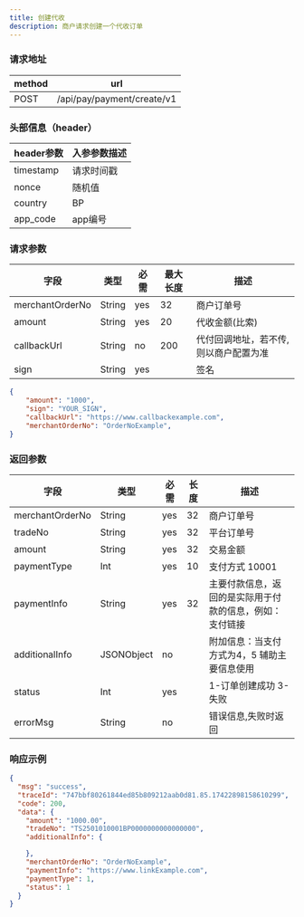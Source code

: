 ```yaml
---
title: 创建代收
description: 商户请求创建一个代收订单
---
```


### 请求地址

| method | url                        |
| ------ | -------------------------- |
| POST   | /api/pay/payment/create/v1 |

### 头部信息（header）

| header参数                  | 入参参数描述 |
|---------------------------|--------|
| timestamp                 | 请求时间戳  |
| nonce                     | 随机值    |
| country                   | BP     |
| app_code                  | app编号  |


### 请求参数

| 字段              | 类型   | 必需  | 最大长度 | 描述                                                |
|-----------------| ------ |-----|------|---------------------------------------------------|
| merchantOrderNo | String | yes | 32   | 商户订单号                                             |
| amount          | String | yes | 20   | 代收金额(比索)                                          |
| callbackUrl     | String | no  | 200  | 代付回调地址，若不传, 则以商户配置为准                              |
| sign            | String | yes |      | 签名                                                |


```json title="请求示例"
{
    "amount": "1000",
    "sign": "YOUR_SIGN",
    "callbackUrl": "https://www.callbackexample.com",
    "merchantOrderNo": "OrderNoExample",
}
```

### 返回参数

| 字段            | 类型       | 必需  | 长度 | 描述                           |
| --------------- | ---------- |-----| ---- |------------------------------|
| merchantOrderNo | String     | yes | 32   | 商户订单号                        |
| tradeNo         | String     | yes | 32   | 平台订单号                        |
| amount          | String     | yes | 32   | 交易金额                         |
| paymentType     | Int        | yes | 10   | 支付方式 10001                   |
| paymentInfo     | String     | yes | 32   | 主要付款信息，返回的是实际用于付款的信息，例如：支付链接 |
| additionalInfo  | JSONObject | no  |      | 附加信息：当支付方式为4，5 辅助主要信息使用      |
| status          | Int        | yes |    | 1-订单创建成功  3-失败               |
| errorMsg        | String     | no  |    | 错误信息,失败时返回                   |


### 响应示例
```json
{
  "msg": "success",
  "traceId": "747bbf80261844ed85b809212aab0d81.85.17422898158610299",
  "code": 200,
  "data": {
    "amount": "1000.00",
    "tradeNo": "TS2501010001BP0000000000000000",
    "additionalInfo": {

    },
    "merchantOrderNo": "OrderNoExample",
    "paymentInfo": "https://www.linkExample.com",
    "paymentType": 1,
    "status": 1
  }
}
```

```
